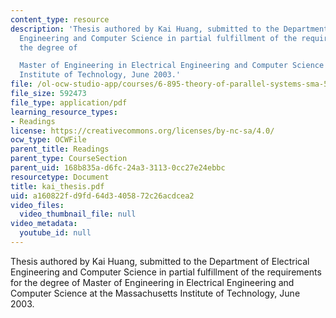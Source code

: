 ```yaml
---
content_type: resource
description: 'Thesis authored by Kai Huang, submitted to the Department of Electrical
  Engineering and Computer Science in partial fulfillment of the requirements for
  the degree of

  Master of Engineering in Electrical Engineering and Computer Science at the Massachusetts
  Institute of Technology, June 2003.'
file: /ol-ocw-studio-app/courses/6-895-theory-of-parallel-systems-sma-5509-fall-2003/a160822fd9fd64d3405872c26acdcea2_kai_thesis.pdf
file_size: 592473
file_type: application/pdf
learning_resource_types:
- Readings
license: https://creativecommons.org/licenses/by-nc-sa/4.0/
ocw_type: OCWFile
parent_title: Readings
parent_type: CourseSection
parent_uid: 168b835a-d6fc-24a3-3113-0cc27e24ebbc
resourcetype: Document
title: kai_thesis.pdf
uid: a160822f-d9fd-64d3-4058-72c26acdcea2
video_files:
  video_thumbnail_file: null
video_metadata:
  youtube_id: null
---
```

Thesis authored by Kai Huang, submitted to the Department of Electrical Engineering and Computer Science in partial fulfillment of the requirements for the degree of
Master of Engineering in Electrical Engineering and Computer Science at the Massachusetts Institute of Technology, June 2003.